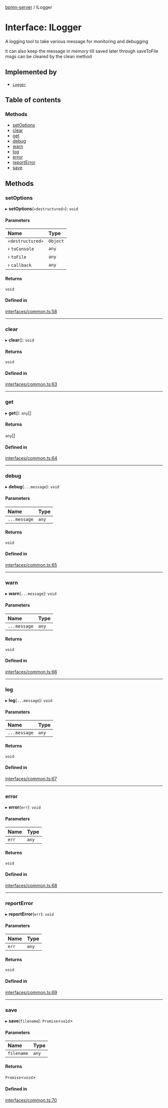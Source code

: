 [bpmn-server](../readme.md) / ILogger

# Interface: ILogger

A logging tool to take various message for monitoring and debugging

it can also keep the message in memory till saved later through saveToFile
msgs can be cleared by the clean method

## Implemented by

- [`Logger`](../classes/Logger.md)

## Table of contents

### Methods

- [setOptions](ILogger.md#setoptions)
- [clear](ILogger.md#clear)
- [get](ILogger.md#get)
- [debug](ILogger.md#debug)
- [warn](ILogger.md#warn)
- [log](ILogger.md#log)
- [error](ILogger.md#error)
- [reportError](ILogger.md#reporterror)
- [save](ILogger.md#save)

## Methods

### setOptions

▸ **setOptions**(`«destructured»`): `void`

#### Parameters

| Name | Type |
| :------ | :------ |
| `«destructured»` | `Object` |
| › `toConsole` | `any` |
| › `toFile` | `any` |
| › `callback` | `any` |

#### Returns

`void`

#### Defined in

[interfaces/common.ts:58](https://github.com/bpmnServer/bpmn-server/blob/a424360/src/interfaces/common.ts#L58)

___

### clear

▸ **clear**(): `void`

#### Returns

`void`

#### Defined in

[interfaces/common.ts:63](https://github.com/bpmnServer/bpmn-server/blob/a424360/src/interfaces/common.ts#L63)

___

### get

▸ **get**(): `any`[]

#### Returns

`any`[]

#### Defined in

[interfaces/common.ts:64](https://github.com/bpmnServer/bpmn-server/blob/a424360/src/interfaces/common.ts#L64)

___

### debug

▸ **debug**(`...message`): `void`

#### Parameters

| Name | Type |
| :------ | :------ |
| `...message` | `any` |

#### Returns

`void`

#### Defined in

[interfaces/common.ts:65](https://github.com/bpmnServer/bpmn-server/blob/a424360/src/interfaces/common.ts#L65)

___

### warn

▸ **warn**(`...message`): `void`

#### Parameters

| Name | Type |
| :------ | :------ |
| `...message` | `any` |

#### Returns

`void`

#### Defined in

[interfaces/common.ts:66](https://github.com/bpmnServer/bpmn-server/blob/a424360/src/interfaces/common.ts#L66)

___

### log

▸ **log**(`...message`): `void`

#### Parameters

| Name | Type |
| :------ | :------ |
| `...message` | `any` |

#### Returns

`void`

#### Defined in

[interfaces/common.ts:67](https://github.com/bpmnServer/bpmn-server/blob/a424360/src/interfaces/common.ts#L67)

___

### error

▸ **error**(`err`): `void`

#### Parameters

| Name | Type |
| :------ | :------ |
| `err` | `any` |

#### Returns

`void`

#### Defined in

[interfaces/common.ts:68](https://github.com/bpmnServer/bpmn-server/blob/a424360/src/interfaces/common.ts#L68)

___

### reportError

▸ **reportError**(`err`): `void`

#### Parameters

| Name | Type |
| :------ | :------ |
| `err` | `any` |

#### Returns

`void`

#### Defined in

[interfaces/common.ts:69](https://github.com/bpmnServer/bpmn-server/blob/a424360/src/interfaces/common.ts#L69)

___

### save

▸ **save**(`filename`): `Promise`\<`void`\>

#### Parameters

| Name | Type |
| :------ | :------ |
| `filename` | `any` |

#### Returns

`Promise`\<`void`\>

#### Defined in

[interfaces/common.ts:70](https://github.com/bpmnServer/bpmn-server/blob/a424360/src/interfaces/common.ts#L70)
